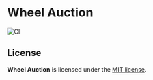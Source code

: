 # Wheel Auction

![CI](https://github.com/SquaddieSnowball/WheelAuction/actions/workflows/ci.yml/badge.svg)

## License

**Wheel Auction** is licensed under the [MIT license](LICENSE.txt).